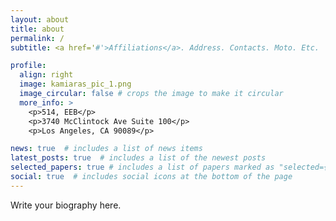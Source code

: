 ```yaml
---
layout: about
title: about
permalink: /
subtitle: <a href='#'>Affiliations</a>. Address. Contacts. Moto. Etc.

profile:
  align: right
  image: kamiaras_pic_1.png
  image_circular: false # crops the image to make it circular
  more_info: >
    <p>514, EEB</p>
    <p>3740 McClintock Ave Suite 100</p>
    <p>Los Angeles, CA 90089</p>

news: true  # includes a list of news items
latest_posts: true  # includes a list of the newest posts
selected_papers: true # includes a list of papers marked as "selected={true}"
social: true  # includes social icons at the bottom of the page
---
```


Write your biography here.